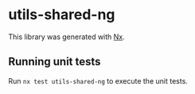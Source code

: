 # utils-shared-ng

This library was generated with [Nx](https://nx.dev).

## Running unit tests

Run `nx test utils-shared-ng` to execute the unit tests.
